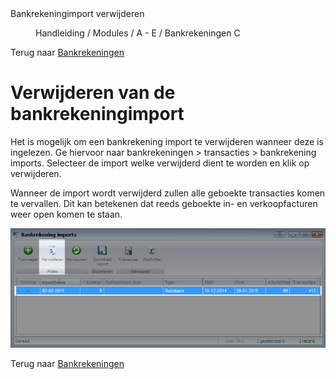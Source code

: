 <properties>
	<page>
		<title>Bankrekeningimport verwijderen</title>
		<description>Bankrekeningimport verwijderen</description>
	</page>
	<menu>
		<position>Handleiding / Modules / A - E / Bankrekeningen </position> 
		<title>Bankrekeningimport verwijderen</title>
		<sort>C</sort>
	</menu>
</properties>

Terug naar [Bankrekeningen](http://hybridsaas.support/pages/handleiding/modules/A-E/bankrekeningen/Introductie)

# Verwijderen van de bankrekeningimport #

Het is mogelijk om een bankrekening import te verwijderen wanneer deze is ingelezen. Ge hiervoor naar bankrekeningen > transacties > bankrekening imports. Selecteer de import welke verwijderd dient te worden en klik op verwijderen.

<div class="info">
Wanneer de import wordt verwijderd zullen alle geboekte transacties komen te vervallen. Dit kan betekenen dat reeds geboekte in- en verkoopfacturen weer open komen te staan.

</div>

![Bankrekeningimport verwijderen](images/import-verwijderen.jpg)

Terug naar [Bankrekeningen](http://hybridsaas.support/pages/handleiding/modules/A-E/bankrekeningen/Introductie)
